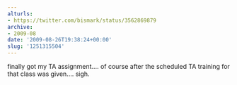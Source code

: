 ```yaml
---
alturls:
- https://twitter.com/bismark/status/3562869879
archive:
- 2009-08
date: '2009-08-26T19:38:24+00:00'
slug: '1251315504'
---
```


finally got my TA assignment.... of course after the scheduled TA training for that class was given.... sigh.

